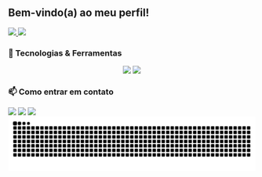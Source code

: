 ## Bem-vindo(a) ao meu perfil!

<div>
  <a href="https://github.com/AlbertoMarinho">
    <img height="180em" src="https://github-readme-stats.vercel.app/api?username=AlbertoMarinho&show_icons=true&theme=dark&include_all_commits=true&count_private=true&cache_seconds=1800"/>
    <img height="180em" src="https://github-readme-stats.vercel.app/api/top-langs/?username=AlbertoMarinho&layout=compact&langs_count=6&theme=dark"/>
  </a>
</div>

### 🚀 Tecnologias & Ferramentas

<div style="display: inline_block">
  <p align="center">
    <img src="https://skillicons.dev/icons?i=cs,dotnet,js,html,css,react,nodejs,bootstrap,python" />
    <img src="https://skillicons.dev/icons?i=mongodb,postgres,git,github,azure,docker,postman,visualstudio,vscode,rabbitmq" />
  </p>
</div>


### 📫 Como entrar em contato

<div>
<a href="https://www.instagram.com/alberto_marinho762/" target="_blank"><img src="https://img.shields.io/badge/-Instagram-%23E4405F?style=for-the-badge&logo=instagram&logoColor=white" target="_blank"></a> 
<a href="mailto:albertomarinho51@gmail.com"><img src="https://img.shields.io/badge/-Gmail-%23333?style=for-the-badge&logo=gmail&logoColor=white" target="_blank"></a> 
<a href="https://www.linkedin.com/in/albertomarinho4/" target="_blank"><img src="https://img.shields.io/badge/-LinkedIn-%230077B5?style=for-the-badge&logo=linkedin&logoColor=white" target="_blank"></a>
 
<picture>
  <source media="(prefers-color-scheme: dark)" srcset="https://raw.githubusercontent.com/AlbertoMarinho/AlbertoMarinho/output/github-contribution-grid-snake-dark.svg">
  <source media="(prefers-color-scheme: light)" srcset="https://raw.githubusercontent.com/AlbertoMarinho/AlbertoMarinho/output/github-contribution-grid-snake.svg">
  <img alt="github contribution grid snake animation" src="https://raw.githubusercontent.com/AlbertoMarinho/AlbertoMarinho/output/github-contribution-grid-snake.svg">
</picture>
</div>
